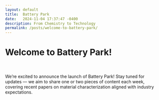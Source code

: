 ```yaml
---
layout: default
title:  Battery Park
date:   2024-11-04 17:37:47 -0400
description: From Chemistry to Technology
permalink: /posts/welcome-to-battery-park/
---
```



<html>
  <head>
    <h1>Welcome to Battery Park!</h1>
  </head>
  <br><br>
  <body>
    We’re excited to announce the launch of Battery Park! Stay tuned for updates — we aim to share one or two pieces of content each week, covering recent papers on material characterization aligned with industry expectations.
  </body>
</html>
